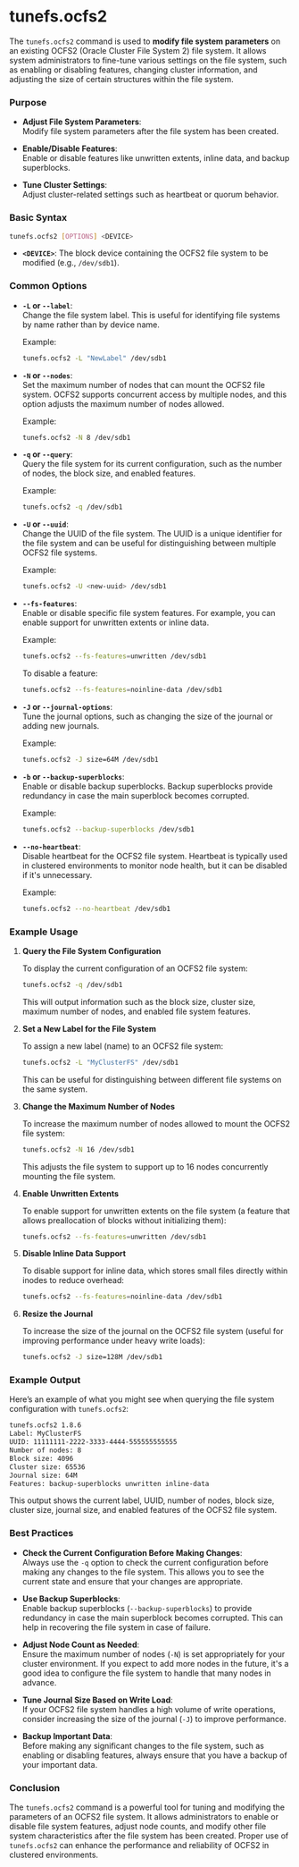 # tunefs.ocfs2

The `tunefs.ocfs2` command is used to **modify file system parameters** on an existing OCFS2 (Oracle Cluster File System 2) file system. It allows system administrators to fine-tune various settings on the file system, such as enabling or disabling features, changing cluster information, and adjusting the size of certain structures within the file system.

### Purpose

- **Adjust File System Parameters**:  
  Modify file system parameters after the file system has been created.
  
- **Enable/Disable Features**:  
  Enable or disable features like unwritten extents, inline data, and backup superblocks.

- **Tune Cluster Settings**:  
  Adjust cluster-related settings such as heartbeat or quorum behavior.

### Basic Syntax

```bash
tunefs.ocfs2 [OPTIONS] <DEVICE>
```

- **`<DEVICE>`**: The block device containing the OCFS2 file system to be modified (e.g., `/dev/sdb1`).

### Common Options

- **`-L` or `--label`**:  
  Change the file system label. This is useful for identifying file systems by name rather than by device name.

  Example:
  ```bash
  tunefs.ocfs2 -L "NewLabel" /dev/sdb1
  ```

- **`-N` or `--nodes`**:  
  Set the maximum number of nodes that can mount the OCFS2 file system. OCFS2 supports concurrent access by multiple nodes, and this option adjusts the maximum number of nodes allowed.

  Example:
  ```bash
  tunefs.ocfs2 -N 8 /dev/sdb1
  ```

- **`-q` or `--query`**:  
  Query the file system for its current configuration, such as the number of nodes, the block size, and enabled features.

  Example:
  ```bash
  tunefs.ocfs2 -q /dev/sdb1
  ```

- **`-U` or `--uuid`**:  
  Change the UUID of the file system. The UUID is a unique identifier for the file system and can be useful for distinguishing between multiple OCFS2 file systems.

  Example:
  ```bash
  tunefs.ocfs2 -U <new-uuid> /dev/sdb1
  ```

- **`--fs-features`**:  
  Enable or disable specific file system features. For example, you can enable support for unwritten extents or inline data.

  Example:
  ```bash
  tunefs.ocfs2 --fs-features=unwritten /dev/sdb1
  ```

  To disable a feature:
  ```bash
  tunefs.ocfs2 --fs-features=noinline-data /dev/sdb1
  ```

- **`-J` or `--journal-options`**:  
  Tune the journal options, such as changing the size of the journal or adding new journals.

  Example:
  ```bash
  tunefs.ocfs2 -J size=64M /dev/sdb1
  ```

- **`-b` or `--backup-superblocks`**:  
  Enable or disable backup superblocks. Backup superblocks provide redundancy in case the main superblock becomes corrupted.

  Example:
  ```bash
  tunefs.ocfs2 --backup-superblocks /dev/sdb1
  ```

- **`--no-heartbeat`**:  
  Disable heartbeat for the OCFS2 file system. Heartbeat is typically used in clustered environments to monitor node health, but it can be disabled if it's unnecessary.

  Example:
  ```bash
  tunefs.ocfs2 --no-heartbeat /dev/sdb1
  ```

### Example Usage

1. **Query the File System Configuration**

   To display the current configuration of an OCFS2 file system:

   ```bash
   tunefs.ocfs2 -q /dev/sdb1
   ```

   This will output information such as the block size, cluster size, maximum number of nodes, and enabled file system features.

2. **Set a New Label for the File System**

   To assign a new label (name) to an OCFS2 file system:

   ```bash
   tunefs.ocfs2 -L "MyClusterFS" /dev/sdb1
   ```

   This can be useful for distinguishing between different file systems on the same system.

3. **Change the Maximum Number of Nodes**

   To increase the maximum number of nodes allowed to mount the OCFS2 file system:

   ```bash
   tunefs.ocfs2 -N 16 /dev/sdb1
   ```

   This adjusts the file system to support up to 16 nodes concurrently mounting the file system.

4. **Enable Unwritten Extents**

   To enable support for unwritten extents on the file system (a feature that allows preallocation of blocks without initializing them):

   ```bash
   tunefs.ocfs2 --fs-features=unwritten /dev/sdb1
   ```

5. **Disable Inline Data Support**

   To disable support for inline data, which stores small files directly within inodes to reduce overhead:

   ```bash
   tunefs.ocfs2 --fs-features=noinline-data /dev/sdb1
   ```

6. **Resize the Journal**

   To increase the size of the journal on the OCFS2 file system (useful for improving performance under heavy write loads):

   ```bash
   tunefs.ocfs2 -J size=128M /dev/sdb1
   ```

### Example Output

Here’s an example of what you might see when querying the file system configuration with `tunefs.ocfs2`:

```bash
tunefs.ocfs2 1.8.6
Label: MyClusterFS
UUID: 11111111-2222-3333-4444-555555555555
Number of nodes: 8
Block size: 4096
Cluster size: 65536
Journal size: 64M
Features: backup-superblocks unwritten inline-data
```

This output shows the current label, UUID, number of nodes, block size, cluster size, journal size, and enabled features of the OCFS2 file system.

### Best Practices

- **Check the Current Configuration Before Making Changes**:  
  Always use the `-q` option to check the current configuration before making any changes to the file system. This allows you to see the current state and ensure that your changes are appropriate.

- **Use Backup Superblocks**:  
  Enable backup superblocks (`--backup-superblocks`) to provide redundancy in case the main superblock becomes corrupted. This can help in recovering the file system in case of failure.

- **Adjust Node Count as Needed**:  
  Ensure the maximum number of nodes (`-N`) is set appropriately for your cluster environment. If you expect to add more nodes in the future, it's a good idea to configure the file system to handle that many nodes in advance.

- **Tune Journal Size Based on Write Load**:  
  If your OCFS2 file system handles a high volume of write operations, consider increasing the size of the journal (`-J`) to improve performance.

- **Backup Important Data**:  
  Before making any significant changes to the file system, such as enabling or disabling features, always ensure that you have a backup of your important data.

### Conclusion

The `tunefs.ocfs2` command is a powerful tool for tuning and modifying the parameters of an OCFS2 file system. It allows administrators to enable or disable file system features, adjust node counts, and modify other file system characteristics after the file system has been created. Proper use of `tunefs.ocfs2` can enhance the performance and reliability of OCFS2 in clustered environments.
